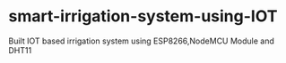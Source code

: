 # smart-irrigation-system-using-IOT
 Built IOT based irrigation system using  ESP8266,NodeMCU Module and DHT11
